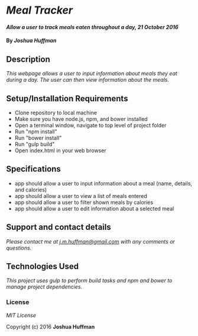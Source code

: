 # _Meal Tracker_

#### _Allow a user to track meals eaten throughout a day, 21 October 2016_

#### By _**Joshua Huffman**_

## Description

_This webpage allows a user to input information about meals they eat during a day.  The user can then view information about the meals._

## Setup/Installation Requirements

* Clone repository to local machine
* Make sure you have node.js, npm, and bower installed
* Open a terminal window, navigate to top level of project folder
* Run "npm install"
* Run "bower install"
* Run "gulp build"
* Open index.html in your web browser

## Specifications

* app should allow a user to input information about a meal (name, details, and calories)
* app should allow a user to view a list of meals entered
* app should allow a user to filter shown meals by calories
* app should allow a user to edit information about a selected meal

## Support and contact details

_Please contact me at j.m.huffman@gmail.com with any comments or questions._

## Technologies Used

_This project uses gulp to perform build tasks and npm and bower to manage project dependencies._

### License

*MIT License*

Copyright (c) 2016 **Joshua Huffman**
